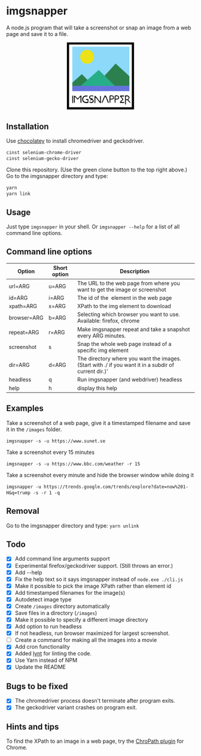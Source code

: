 # imgsnapper
A node.js program that will take a screenshot or snap an image from a web page and save it to a file.
<p style="text-align:center;"><img src='/logo.png' alt='imgsnapper logo' width='180'/></p>

## Installation
Use [chocolatey](https://chocolatey.org/) to install chromedriver and geckodriver.
```
cinst selenium-chrome-driver
cinst selenium-gecko-driver
```
Clone this repository. (Use the green clone button to the top right above.)
Go to the imgsnapper directory and type:
```
yarn
yarn link
```

## Usage

Just type `imgsnapper` in your shell. Or `imgsnapper --help` for a list of all command line options.

## Command line options

| Option | Short option | Description |
| ----- | ----------- | --- |
| url=ARG     |  u=ARG | The URL to the web page from where you want to get the image or screenshot |
| id=ARG      |  i=ARG | The id of the <img> element in the web page |
| xpath=ARG   |  x=ARG | XPath to the img element to download |
| browser=ARG |  b=ARG | Selecting which browser you want to use. Available: firefox, chrome |
| repeat=ARG  |  r=ARG | Make imgsnapper repeat and take a snapshot every ARG minutes. |
| screenshot  |  s     | Snap the whole web page instead of a specific img element |
| dir=ARG     |  d=ARG | The directory where you want the images. (Start with ./ if you want it in a subdir of current dir.)' |
| headless    |  q     | Run imgsnapper (and webdriver) headless |
| help        |  h     | display this help |

## Examples
Take a screenshot of a web page, give it a timestamped filename and save it in the `/images` folder.
```
imgsnapper -s -u https://www.sunet.se
```

Take a screenshot every 15 minutes
```
imgsnapper -s -u https://www.bbc.com/weather -r 15
```

Take a screenshot every minute and hide the browser window while doing it
```
imgsnapper -u https://trends.google.com/trends/explore?date=now%201-H&q=trump -s -r 1 -q
```

## Removal

Go to the imgsnapper directory and type: `yarn unlink`

## Todo
- [x] Add command line arguments support
- [x] Experimental firefox/geckodriver support. (Still throws an error.)
- [x] Add --help
- [x] Fix the help text so it says imgsnapper instead of `node.exe ./cli.js`
- [x] Make it possible to pick the image XPath rather than element id
- [x] Add timestamped filenames for the image(s)
- [x] Autodetect image type
- [x] Create `/images` directory automatically
- [x] Save files in a directory (`/images`)
- [x] Make it possible to specify a different image directory
- [x] Add option to run headless
- [x] If not headless, run browser maximized for largest screenshot.
- [ ] Create a command for making all the images into a movie
- [x] Add cron functionality
- [x] Added [lynt](https://github.com/saadq/lynt) for linting the code.
- [x] Use Yarn instead of NPM
- [x] Update the README

## Bugs to be fixed
- [x] The chromedriver process doesn't terminate after program exits.
- [x] The geckodriver variant crashes on program exit.

## Hints and tips
To find the XPath to an image in a web page, try the [ChroPath plugin](https://chrome.google.com/webstore/detail/chropath/ljngjbnaijcbncmcnjfhigebomdlkcjo) for Chrome.